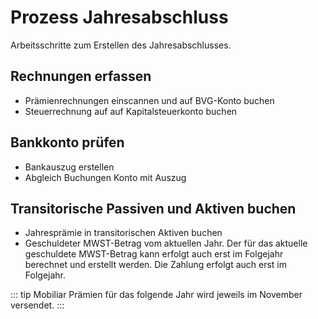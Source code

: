 # Prozess Jahresabschluss

Arbeitsschritte zum Erstellen des Jahresabschlusses.

## Rechnungen erfassen

* Prämienrechnungen einscannen und auf BVG-Konto buchen
* Steuerrechnung auf auf Kapitalsteuerkonto buchen

## Bankkonto prüfen

* Bankauszug erstellen
* Abgleich Buchungen Konto mit Auszug

## Transitorische Passiven und Aktiven buchen

* Jahresprämie in transitorischen Aktiven buchen
* Geschuldeter MWST-Betrag vom aktuellen Jahr. Der für das aktuelle geschuldete MWST-Betrag kann erfolgt auch erst im Folgejahr berechnet und erstellt werden. Die Zahlung erfolgt auch erst im Folgejahr.

::: tip
Mobiliar Prämien für das folgende Jahr wird jeweils im November versendet.
:::